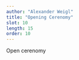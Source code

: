 ```yaml
---
author: "Alexander Weigl"
title: "Opening Cerenomy"
slot: 10
length: 15
order: 10
---
```


Open cerenomy
